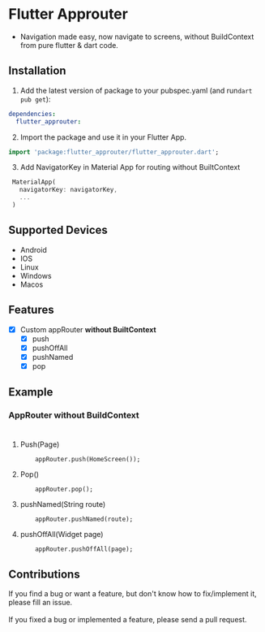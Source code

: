 # Flutter Approuter

- Navigation made easy, now navigate to screens, without BuildContext from pure flutter & dart code.

## Installation

1. Add the latest version of package to your pubspec.yaml (and run`dart pub get`):

```yaml
dependencies:
  flutter_approuter:
```

2. Import the package and use it in your Flutter App.

```dart
import 'package:flutter_approuter/flutter_approuter.dart';
```

3. Add NavigatorKey in Material App for routing without BuiltContext

```dart
 MaterialApp(
   navigatorKey: navigatorKey,
   ...
 )
```

## Supported Devices

- Android
- IOS
- Linux
- Windows
- Macos

## Features

- [x] Custom appRouter **without BuiltContext**
  - [x] push
  - [x] pushOffAll
  - [x] pushNamed
  - [x] pop

## Example

### AppRouter **without BuildContext**

#

1. Push(Page)
   ```
       appRouter.push(HomeScreen());
   ```
2. Pop()
   ```
       appRouter.pop();
   ```
3. pushNamed(String route)
   ```
       appRouter.pushNamed(route);
   ```
4. pushOffAll(Widget page)
   ```
       appRouter.pushOffAll(page);
   ```

## Contributions

If you find a bug or want a feature, but don't know how to fix/implement it, please fill an issue. <br>
<br>
If you fixed a bug or implemented a feature, please send a pull request.
